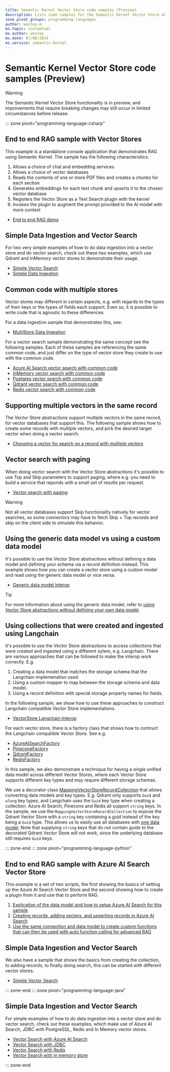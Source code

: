 ```yaml
---
title: Semantic Kernel Vector Store code samples (Preview)
description: Lists code samples for the Semantic Kernel Vector Store abstractions and implementations
zone_pivot_groups: programming-languages
author: westey-m
ms.topic: conceptual
ms.author: westey
ms.date: 07/08/2024
ms.service: semantic-kernel
---
```

# Semantic Kernel Vector Store code samples (Preview)

> [!WARNING]
> The Semantic Kernel Vector Store functionality is in preview, and improvements that require breaking changes may still occur in limited circumstances before release.

::: zone pivot="programming-language-csharp"

## End to end RAG sample with Vector Stores

This example is a standalone console application that demonstrates RAG using Semantic Kernel. The sample has the following characteristics:

1. Allows a choice of chat and embedding services
1. Allows a choice of vector databases
1. Reads the contents of one or more PDF files and creates a chunks for each section
1. Generates embeddings for each text chunk and upserts it to the chosen vector database
1. Registers the Vector Store as a Text Search plugin with the kernel
1. Invokes the plugin to augment the prompt provided to the AI model with more context

- [End to end RAG demo](https://github.com/microsoft/semantic-kernel/blob/main/dotnet/samples/Demos/VectorStoreRAG/README.md)

## Simple Data Ingestion and Vector Search

For two very simple examples of how to do data ingestion into a vector store and do vector search, check out these
two examples, which use Qdrant and InMemory vector stores to demonstrate their usage.

- [Simple Vector Search](https://github.com/microsoft/semantic-kernel/blob/main/dotnet/samples/Concepts/Memory/VectorStore_VectorSearch_Simple.cs)
- [Simple Data Ingestion](https://github.com/microsoft/semantic-kernel/blob/main/dotnet/samples/Concepts/Memory/VectorStore_DataIngestion_Simple.cs)

## Common code with multiple stores

Vector stores may different in certain aspects, e.g. with regards to the types of their keys or the types of fields each support.
Even so, it is possible to write code that is agnostic to these differences.

For a data ingestion sample that demonstrates this, see:
- [MultiStore Data Ingestion](https://github.com/microsoft/semantic-kernel/blob/main/dotnet/samples/Concepts/Memory/VectorStore_DataIngestion_MultiStore.cs)

For a vector search sample demonstrating the same concept see the following samples.
Each of these samples are referencing the same common code, and just differ on the type of
vector store they create to use with the common code.

- [Azure AI Search vector search with common code](https://github.com/microsoft/semantic-kernel/blob/main/dotnet/samples/Concepts/Memory/VectorStore_VectorSearch_MultiStore_AzureAISearch.cs)
- [InMemory vector search with common code](https://github.com/microsoft/semantic-kernel/blob/main/dotnet/samples/Concepts/Memory/VectorStore_VectorSearch_MultiStore_InMemory.cs)
- [Postgres vector search with common code](https://github.com/microsoft/semantic-kernel/blob/main/dotnet/samples/Concepts/Memory/VectorStore_VectorSearch_MultiStore_Postgres.cs)
- [Qdrant vector search with common code](https://github.com/microsoft/semantic-kernel/blob/main/dotnet/samples/Concepts/Memory/VectorStore_VectorSearch_MultiStore_Qdrant.cs)
- [Redis vector search with common code](https://github.com/microsoft/semantic-kernel/blob/main/dotnet/samples/Concepts/Memory/VectorStore_VectorSearch_MultiStore_Redis.cs)

## Supporting multiple vectors in the same record

The Vector Store abstractions support multiple vectors in the same record, for vector databases that support this.
The following sample shows how to create some records with multiple vectors, and pick the desired target vector
when doing a vector search.

- [Choosing a vector for search on a record with multiple vectors](https://github.com/microsoft/semantic-kernel/blob/main/dotnet/samples/Concepts/Memory/VectorStore_VectorSearch_MultiVector.cs)

## Vector search with paging

When doing vector search with the Vector Store abstractions it's possible to use Top and Skip parameters to support paging, where e.g.
you need to build a service that reponds with a small set of results per request.

- [Vector search with paging](https://github.com/microsoft/semantic-kernel/blob/main/dotnet/samples/Concepts/Memory/VectorStore_VectorSearch_Paging.cs)

> [!WARNING]
> Not all vector databases support Skip functionality natively for vector searches, so some connectors may have to fetch Skip + Top records and skip
> on the client side to simulate this behavior.

## Using the generic data model vs using a custom data model

It's possible to use the Vector Store abstractions without defining a data model and defining your schema via a record definition instead.
This example shows how you can create a vector store using a custom model and read using the generic data model or vice versa.

- [Generic data model interop](https://github.com/microsoft/semantic-kernel/blob/main/dotnet/samples/Concepts/Memory/VectorStore_GenericDataModel_Interop.cs)

> [!TIP]
> For more information about using the generic data model, refer to [using Vector Store abstractions without defining your own data model](./generic-data-model.md).

## Using collections that were created and ingested using Langchain

It's possible to use the Vector Store abstractions to access collections that were created and ingested using a different sytem, e.g. Langchain.
There are various approaches that can be followed to make the interop work correctly. E.g.

1. Creating a data model that matches the storage schema that the Langchain implemenation used.
1. Using a custom mapper to map between the storage schema and data model.
1. Using a record definition with special storage property names for fields.

In the following sample, we show how to use these approaches to construct Langchain compatible Vector Store implementations.

- [VectorStore Langchain Interop](https://github.com/microsoft/semantic-kernel/blob/main/dotnet/samples/Concepts/Memory/VectorStore_Langchain_Interop.cs)

For each vector store, there is a factory class that shows how to contruct the Langchain compatible Vector Store. See e.g.

- [AzureAISearchFactory](https://github.com/microsoft/semantic-kernel/blob/main/dotnet/samples/Concepts/Memory/VectorStoreLangchainInterop/AzureAISearchFactory.cs)
- [PineconeFactory](https://github.com/microsoft/semantic-kernel/blob/main/dotnet/samples/Concepts/Memory/VectorStoreLangchainInterop/PineconeFactory.cs)
- [QdrantFactory](https://github.com/microsoft/semantic-kernel/blob/main/dotnet/samples/Concepts/Memory/VectorStoreLangchainInterop/QdrantFactory.cs)
- [RedisFactory](https://github.com/microsoft/semantic-kernel/blob/main/dotnet/samples/Concepts/Memory/VectorStoreLangchainInterop/RedisFactory.cs)

In this sample, we also demonstrate a technique for having a single unified data model across different Vector Stores, where each Vector Store supports
different key types and may require different storage schemas.

We use a decorator class [MappingVectorStoreRecordCollection](https://github.com/microsoft/semantic-kernel/blob/main/dotnet/samples/Concepts/Memory/VectorStoreLangchainInterop/MappingVectorStoreRecordCollection.cs)
that allows converting data models and key types. E.g. Qdrant only supports `Guid` and `ulong` key types, and Langchain uses the `Guid` key type when creating
a collection. Azure AI Search, Pinecone and Redis all support `string` keys. In the sample, we use the `MappingVectorStoreRecordCollection` to expose the Qdrant
Vector Store with a `string` key containing a guid instead of the key being a `Guid` type. This allows us to easily use all databases with
[one data model](https://github.com/microsoft/semantic-kernel/blob/main/dotnet/samples/Concepts/Memory/VectorStoreLangchainInterop/LangchainDocument.cs).
Note that supplying `string` keys that do not contain guids to the decorated Qdrant Vector Store will not work, since the underlying database still
requires `Guid` keys.

::: zone-end
::: zone pivot="programming-language-python"

## End to end RAG sample with Azure AI Search Vector Store

This example is a set of two scripts, the first showing the basics of setting up the Azure AI Search Vector Store and the second showing how to create a plugin from it and use that to perform RAG.

1. [Explication of the data model and how to setup Azure AI Search for this sample](https://github.com/microsoft/semantic-kernel/blob/main/python/samples/concepts/memory/azure_ai_search_hotel_samples/step_0_data_model.py)
2. [Creating records, adding vectors, and upserting records in Azure AI Search](https://github.com/microsoft/semantic-kernel/blob/main/python/samples/concepts/memory/azure_ai_search_hotel_samples/step_1_interact_with_the_collection.py)
3. [Use the same connection and data model to create custom functions that can then be used with auto function calling for advanced RAG](https://github.com/microsoft/semantic-kernel/blob/main/python/samples/concepts/memory/azure_ai_search_hotel_samples/step_2_use_as_a_plugin.py)

## Simple Data Ingestion and Vector Search

We also have a sample that shows the basics from creating the collection, to adding records, to finally doing search, this can be started with different vector stores.

- [Simple Vector Search](https://github.com/microsoft/semantic-kernel/blob/main/python/samples/concepts/memory/new_memory.py)

::: zone-end
::: zone pivot="programming-language-java"

## Simple Data Ingestion and Vector Search

For simple examples of how to do data ingestion into a vector store and do vector search, check out these examples, which make use of Azure AI Search, JDBC with PostgreSQL, Redis and In Memory vector stores.

- [Vector Search with Azure AI Search](https://github.com/microsoft/semantic-kernel-java/blob/main/samples/semantickernel-concepts/semantickernel-syntax-examples/src/main/java/com/microsoft/semantickernel/samples/syntaxexamples/memory/VectorStoreWithAzureAISearch.java)
- [Vector Search with JDBC](https://github.com/microsoft/semantic-kernel-java/blob/main/samples/semantickernel-concepts/semantickernel-syntax-examples/src/main/java/com/microsoft/semantickernel/samples/syntaxexamples/memory/VectorStoreWithJDBC.java)
- [Vector Search with Redis](https://github.com/microsoft/semantic-kernel-java/blob/main/samples/semantickernel-concepts/semantickernel-syntax-examples/src/main/java/com/microsoft/semantickernel/samples/syntaxexamples/memory/VectorStoreWithRedis.java)
- [Vector Search with in memory store](https://github.com/microsoft/semantic-kernel-java/blob/main/samples/semantickernel-concepts/semantickernel-syntax-examples/src/main/java/com/microsoft/semantickernel/samples/syntaxexamples/memory/InMemoryVolatileVectorStore.java)


::: zone-end
